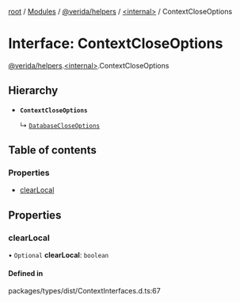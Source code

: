 [root](../README.md) / [Modules](../modules.md) / [@verida/helpers](../modules/verida_helpers.md) / [<internal\>](../modules/verida_helpers._internal_.md) / ContextCloseOptions

# Interface: ContextCloseOptions

[@verida/helpers](../modules/verida_helpers.md).[<internal\>](../modules/verida_helpers._internal_.md).ContextCloseOptions

## Hierarchy

- **`ContextCloseOptions`**

  ↳ [`DatabaseCloseOptions`](verida_helpers._internal_.DatabaseCloseOptions.md)

## Table of contents

### Properties

- [clearLocal](verida_helpers._internal_.ContextCloseOptions.md#clearlocal)

## Properties

### clearLocal

• `Optional` **clearLocal**: `boolean`

#### Defined in

packages/types/dist/ContextInterfaces.d.ts:67
